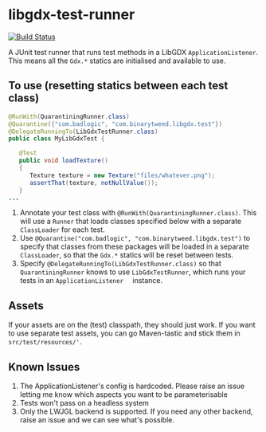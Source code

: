 # libgdx-test-runner

[![Build Status](https://travis-ci.org/BinaryTweed/libgdx-test-runner.svg)](https://travis-ci.org/BinaryTweed/libgdx-test-runner)

A JUnit test runner that runs test methods in a LibGDX `ApplicationListener`. This means all the `Gdx.*` statics are initialised and available to use.



## To use (resetting statics between each test class)

```java
@RunWith(QuarantiningRunner.class)
@Quarantine({"com.badlogic", "com.binarytweed.libgdx.test"})
@DelegateRunningTo(LibGdxTestRunner.class)
public class MyLibGdxTest {

   @Test
   public void loadTexture()
   {
      Texture texture = new Texture("files/whatever.png");
      assertThat(texture, notNullValue());
   }
...
```

1. Annotate your test class with `@RunWith(QuarantiningRunner.class)`. This will use a `Runner` that loads classes specified below with a separate `ClassLoader` for each test.
1. Use `@Quarantine("com.badlogic", "com.binarytweed.libgdx.test")` to specify that classes from these packages will be loaded in a separate `ClassLoader`, so that the `Gdx.*` statics will be reset between tests.
1. Specify `@DelegateRunningTo(LibGdxTestRunner.class)` so that `QuarantiningRunner` knows to use `LibGdxTestRunner`, which runs your tests in an `ApplicationListener	` instance.

## Assets

If your assets are on the (test) classpath, they should just work. If you want to use separate test assets, you can go Maven-tastic and stick them in `src/test/resources/'`.

## Known Issues
1. The ApplicationListener's config is hardcoded. Please raise an issue letting me know which aspects you want to be parameterisable
1. Tests won't pass on a headless system
1. Only the LWJGL backend is supported. If you need any other backend, raise an issue and we can see what's possible.